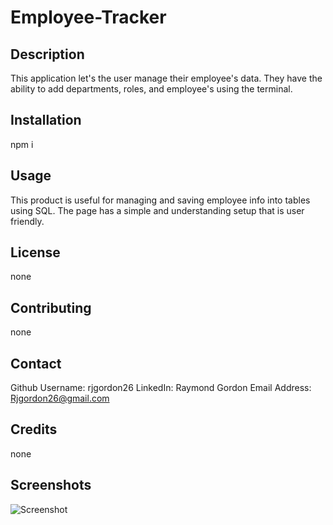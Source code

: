 # Employee-Tracker

## Description

This application let's the user manage their employee's data. They have the ability to add departments, roles, and employee's using the terminal.

## Installation

npm i

## Usage

This product is useful for managing and saving employee info into tables using SQL. The page has a simple and understanding setup that is user friendly.

## License

none

## Contributing

none

## Contact

Github Username: rjgordon26
LinkedIn: Raymond Gordon
Email Address: Rjgordon26@gmail.com

## Credits

none

## Screenshots

![Screenshot](https://user-images.githubusercontent.com/71281777/97390964-11fa7400-18ac-11eb-9fb6-a824dbad527c.PNG)
